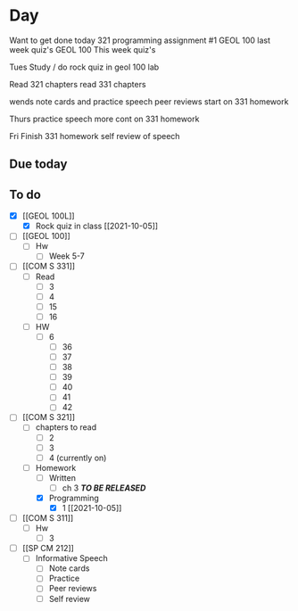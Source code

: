 

# Day 

Want to get done today
321 programming assignment #1
GEOL 100 last week quiz's 
GEOL 100 This week quiz's

Tues
Study / do rock quiz in geol 100 lab

Read 321 chapters
read 331 chapters

wends
note cards and practice speech 
peer reviews 
start on 331 homework 

Thurs
practice speech more
cont on 331 homework

Fri 
Finish 331 homework 
self review of speech

## Due today

## To do
- [x] [[GEOL 100L]]
	- [x] Rock quiz in class [[2021-10-05]]
- [ ] [[GEOL 100]]
	- [ ] Hw
		- [ ] Week 5-7
- [ ] [[COM S 331]]
	- [ ] Read
		- [ ] 3
		- [ ] 4
		- [ ] 15
		- [ ] 16
	- [ ] HW
		- [ ] 6
			- [ ] 36
			- [ ] 37
			- [ ] 38
			- [ ] 39
			- [ ] 40
			- [ ] 41
			- [ ] 42
- [ ]  [[COM S 321]]
	- [ ]  chapters to read
		- [ ]  2
		- [ ]  3
		- [ ]  4 (currently on)
	- [ ]  Homework
		- [ ]  Written
			- [ ]  ch 3 ***TO BE RELEASED***
		- [x]  Programming
			- [x]  1 [[2021-10-05]]
- [ ]  [[COM S 311]]
	- [ ]  Hw
		- [ ]  3
- [ ] [[SP CM 212]]
	- [ ] Informative Speech
		- [ ] Note cards
		- [ ] Practice
		- [ ] Peer reviews
		- [ ] Self review
